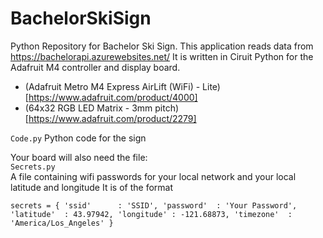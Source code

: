 # BachelorSkiSign
Python Repository for Bachelor Ski Sign. This application reads data from https://bachelorapi.azurewebsites.net/ 
It is written in Ciruit Python for the Adafruit M4 controller and display board. 
- (Adafruit Metro M4 Express AirLift (WiFi) - Lite)[https://www.adafruit.com/product/4000]   
- (64x32 RGB LED Matrix - 3mm pitch)[https://www.adafruit.com/product/2279]   



`Code.py`
Python code for the sign

Your board will also need the file:     
`Secrets.py`   
A file containing wifi passwords for your local network and your local latitude and longitude
It is of the format   

`secrets = {
    'ssid'      : 'SSID',
    'password'  : 'Your Password',
    'latitude'  : 43.97942,
    'longitude' : -121.68873,
    'timezone'  : 'America/Los_Angeles'
}`
